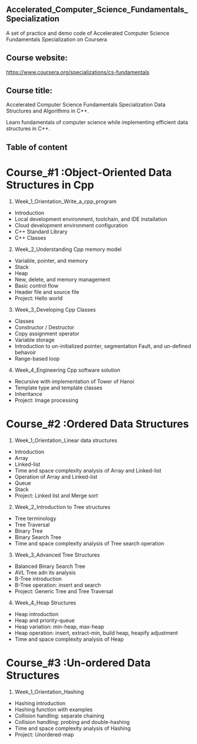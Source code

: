 ## Accelerated_Computer_Science_Fundamentals_Specialization
A set of practice and demo code of Accelerated Computer Science Fundamentals Specialization on Coursera

## Course website:

https://www.coursera.org/specializations/cs-fundamentals

## Course title:

Accelerated Computer Science Fundamentals Specialization
Data Structures and Algorithms in C++. 

Learn fundamentals of computer science while implementing efficient data structures in C++.



## Table of content

# Course_#1 :Object-Oriented Data Structures in Cpp

1. Week_1_Orientation_Write_a_cpp_program
  * Introduction
  * Local development environment, toolchain, and IDE installation
  * Cloud development environment configuration
  * C++ Standard Library
  * C++ Classes

2. Week_2_Understanding Cpp memory model
  * Variable, pointer, and memory
  * Stack
  * Heap
  * New, delete, and memory management
  * Basic control flow
  * Header file and source file
  * Project: Hello world

3. Week_3_Developing Cpp Classes
  * Classes
  * Constructor / Destructor
  * Copy assignment operator
  * Variable storage
  * Introduction to un-initialized pointer, segmentation Fault, and un-defined behavoir
  * Range-based loop

4. Week_4_Engineering Cpp software solution
  * Recursive with implementation of Tower of Hanoi
  * Template type and template classes
  * Inheritance
  * Project: Image processing

# Course_#2 :Ordered Data Structures

1. Week_1_Orientation_Linear data structures
  * Introduction
  * Array
  * Linked-list
  * Time and space complexity analysis of Array and Linked-list
  * Operation of Array and Linked-list
  * Queue
  * Stack
  * Project: Linked list and Merge sort
  
2. Week_2_Introduction to Tree structures
 * Tree terminology
 * Tree Traversal
 * Binary Tree
 * Binary Search Tree
 * Time and space complexity analysis of Tree search operation
 
3. Week_3_Advanced Tree Structures
 * Balanced Binary Search Tree
 * AVL Tree adn its analysis
 * B-Tree introduction
 * B-Tree operation: insert and search
 * Project: Generic Tree and Tree Traversal
  
4. Week_4_Heap Structures
 * Heap introduction
 * Heap and priority-queue
 * Heap variation: min-heap, max-heap
 * Heap operation: insert, extract-min, build heap, heapify adjustment
 * Time and space complexity analysis of Heap

# Course_#3 :Un-ordered Data Structures

1. Week_1_Orientation_Hashing
  * Hashing introduction
  * Hashing function with examples
  * Collision handling: separate chaining
  * Collision handling: probing and double-hashing
  * Time and space complexity analysis of Hashing
  * Project: Unordered-map
  